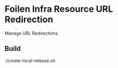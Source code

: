 Foilen Infra Resource URL Redirection
==============

Manage URL Redirections.

Build
-----

./create-local-release.sh
